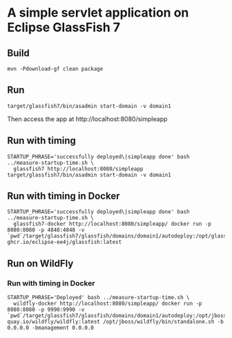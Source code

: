# A simple servlet application on Eclipse GlassFish 7

## Build

```
mvn -Pdownload-gf clean package
```

## Run

```
target/glassfish7/bin/asadmin start-domain -v domain1
```

Then access the app at http://localhost:8080/simpleapp

## Run with timing

```
STARTUP_PHRASE='successfully deployed\|simpleapp done' bash ../measure-startup-time.sh \
  glassfish7 http://localhost:8080/simpleapp target/glassfish7/bin/asadmin start-domain -v domain1 
```

## Run with timing in Docker

```
STARTUP_PHRASE='successfully deployed\|simpleapp done' bash ../measure-startup-time.sh \
  glassfish7-docker http://localhost:8080/simpleapp/ docker run -p 8080:8080 -p 4848:4848 -v `pwd`/target/glassfish7/glassfish/domains/domain1/autodeploy:/opt/glassfish7/glassfish/domains/domain1/autodeploy ghcr.io/eclipse-ee4j/glassfish:latest
```

## Run on WildFly

### Run with timing in Docker

```
STARTUP_PHRASE='Deployed' bash ../measure-startup-time.sh \
  wildfly-docker http://localhost:8080/simpleapp/ docker run -p 8080:8080 -p 9990:9990 -v `pwd`/target/glassfish7/glassfish/domains/domain1/autodeploy:/opt/jboss/wildfly/standalone/deployments/ quay.io/wildfly/wildfly:latest /opt/jboss/wildfly/bin/standalone.sh -b 0.0.0.0 -bmanagement 0.0.0.0
```